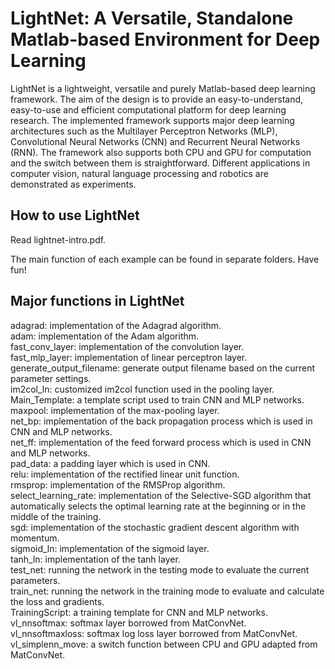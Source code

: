 # LightNet: A Versatile, Standalone Matlab-based Environment for Deep Learning

LightNet is a lightweight, versatile and purely Matlab-based deep learning framework. The aim of the design is to provide an easy-to-understand, easy-to-use and efficient computational platform for deep learning research. The implemented framework supports major deep learning architectures such as the Multilayer Perceptron Networks (MLP), Convolutional Neural Networks (CNN) and Recurrent Neural Networks (RNN). The framework also supports both CPU and GPU for computation and the switch between them is straightforward. Different applications in computer vision, natural language processing and robotics are demonstrated as experiments.

## How to use LightNet

Read lightnet-intro.pdf.

The main function of each example can be found in separate folders. Have fun!


## Major functions in LightNet

adagrad: implementation of the Adagrad algorithm.  
adam: implementation of the Adam algorithm.  
fast_conv_layer: implementation of the convolution layer.  
fast_mlp_layer: implementation of linear perceptron layer.  
generate_output_filename: generate output filename based on the current parameter settings.  
im2col_ln: customized im2col function used in the pooling layer.  
Main_Template: a template script used to train CNN and MLP networks.  
maxpool: implementation of the max-pooling layer.  
net_bp: implementation of the back propagation process which is used in CNN and MLP networks.  
net_ff: implementation of the feed forward process which is used in CNN and MLP networks.  
pad_data: a padding layer which is used in CNN.  
relu: implementation of the rectified linear unit function.  
rmsprop: implementation of the RMSProp algorithm.  
select_learning_rate: implementation of the Selective-SGD algorithm that automatically selects the optimal learning rate at the beginning or in the middle of the training.  
sgd: implementation of the stochastic gradient descent algorithm with momentum.  
sigmoid_ln: implementation of the sigmoid layer.  
tanh_ln: implementation of the tanh layer.  
test_net: running the network in the testing mode to evaluate the current parameters.  
train_net: running the network in the training mode to evaluate and calculate the loss and gradients.  
TrainingScript: a training template for CNN and MLP networks.  
vl_nnsoftmax: softmax layer borrowed from MatConvNet.  
vl_nnsoftmaxloss: softmax log loss layer borrowed from MatConvNet.  
vl_simplenn_move: a switch function between CPU and GPU adapted from MatConvNet.  



